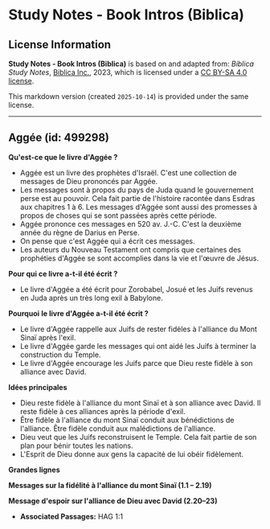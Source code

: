 # Study Notes - Book Intros (Biblica)

## License Information

**Study Notes - Book Intros (Biblica)** is based on and adapted from: _Biblica Study Notes_, [Biblica Inc.](https://www.biblica.com/), 2023, which is licensed under a [CC BY-SA 4.0 license](https://creativecommons.org/licenses/by-sa/4.0/legalcode.en).

This markdown version (created `2025-10-14`) is provided under the same license.



--------------------------------

## Aggée (id: 499298)

**Qu'est\-ce que le livre d'Aggée ?**

* Aggée est un livre des prophètes d'Israël. C'est une collection de messages de Dieu prononcés par Aggée.
* Les messages sont à propos du pays de Juda quand le gouvernement perse est au pouvoir. Cela fait partie de l'histoire racontée dans Esdras aux chapitres 1 à 6\. Les messages d'Aggée sont aussi des promesses à propos de choses qui se sont passées après cette période.
* Aggée prononce ces messages en 520 av. J.\-C. C'est la deuxième année du règne de Darius en Perse.
* On pense que c'est Aggée qui a écrit ces messages.
* Les auteurs du Nouveau Testament ont compris que certaines des prophéties d'Aggée se sont accomplies dans la vie et l'œuvre de Jésus.

**Pour qui ce livre a\-t\-il été écrit ?**

* Le livre d'Aggée a été écrit pour Zorobabel, Josué et les Juifs revenus en Juda après un très long exil à Babylone.

**Pourquoi** **le livre d'Aggée a\-t\-il été écrit ?**

* Le livre d'Aggée rappelle aux Juifs de rester fidèles à l'alliance du Mont Sinaï après l'exil.
* Le livre d'Aggée garde les messages qui ont aidé les Juifs à terminer la construction du Temple.
* Le livre d'Aggée encourage les Juifs parce que Dieu reste fidèle à son alliance avec David.

**Idées principales**

* Dieu reste fidèle à l'alliance du mont Sinaï et à son alliance avec David. Il reste fidèle à ces alliances après la période d'exil.
* Être fidèle à l'alliance du mont Sinaï conduit aux bénédictions de l'alliance. Être fidèle conduit aux malédictions de l'alliance.
* Dieu veut que les Juifs reconstruisent le Temple. Cela fait partie de son plan pour bénir toutes les nations.
* L'Esprit de Dieu donne aux gens la capacité de lui obéir fidèlement.

**Grandes lignes**

**Messages sur la fidélité à l'alliance du mont Sinaï (1\.1 – 2\.19\)**

**Message d'espoir sur l'alliance de Dieu avec David (2\.20–23\)**

* **Associated Passages:** HAG 1:1

